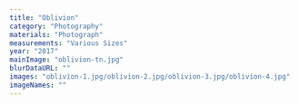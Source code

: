 ```yaml
---
title: "Oblivion"
category: "Photography"
materials: "Photograph"
measurements: "Various Sizes"
year: "2017"
mainImage: "oblivion-tn.jpg"
blurDataURL: ""
images: "oblivion-1.jpg/oblivion-2.jpg/oblivion-3.jpg/oblivion-4.jpg"
imageNames: ""
---
```

